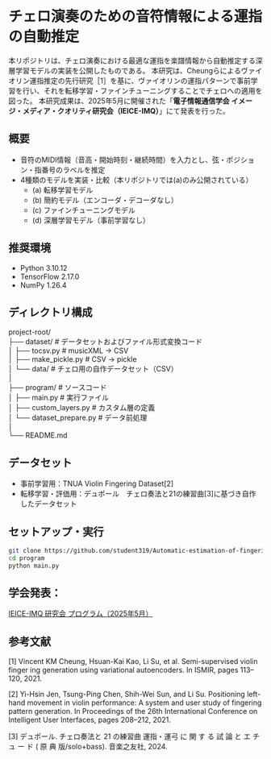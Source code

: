 # チェロ演奏のための音符情報による運指の自動推定

本リポジトリは、チェロ演奏における最適な運指を楽譜情報から自動推定する深層学習モデルの実装を公開したものである。
本研究は、Cheungらによるヴァイオリン運指推定の先行研究［1］を基に、ヴァイオリンの運指パターンで事前学習を行い、それを転移学習・ファインチューニングすることでチェロへの適用を図った。
本研究成果は、2025年5月に開催された「**電子情報通信学会 イメージ・メディア・クオリティ研究会（IEICE-IMQ）**」にて発表を行った。

## 概要

- 音符のMIDI情報（音高・開始時刻・継続時間）を入力とし、弦・ポジション・指番号のラベルを推定
- 4種類のモデルを実装・比較（本リポジトリでは(a)のみ公開されている）
  - (a) 転移学習モデル
  - (b) 簡約モデル（エンコーダ・デコーダなし）
  - (c) ファインチューニングモデル
  - (d) 深層学習モデル（事前学習なし）

## 推奨環境

- Python 3.10.12
- TensorFlow 2.17.0
- NumPy 1.26.4

## ディレクトリ構成

project-root/  
├── dataset/                  # データセットおよびファイル形式変換コード  
│   ├── tocsv.py              # musicXML → CSV  
│   ├── make_pickle.py        # CSV → pickle  
│   └── data/                 # チェロ用の自作データセット（CSV）  
│  
├── program/                  # ソースコード  
│   ├── main.py               # 実行ファイル  
│   ├── custom_layers.py      # カスタム層の定義  
│   └── dataset_prepare.py    # データ前処理  
│  
└── README.md  

## データセット

- 事前学習用：TNUA Violin Fingering Dataset[2]
- 転移学習・評価用：デュポール　チェロ奏法と21の練習曲[3]に基づき自作したデータセット


## セットアップ・実行

```bash  
git clone https://github.com/student319/Automatic-estimation-of-fingerings-by-note-information-for-cello-performance.git  
cd program
python main.py
```


## 学会発表：  
[IEICE-IMQ 研究会 プログラム（2025年5月）](https://ken.ieice.org/ken/program/index.php?tgs_regid=29051ffd263895bed9d2b9d591ba66c06956421ef30b5393bfa12d1b707d3f7a&tgid=IEICE-IMQ)


## 参考文献

[1] Vincent KM Cheung, Hsuan-Kai Kao, Li Su, et al. Semi-supervised violin finger ing generation using variational autoencoders. In ISMIR, pages 113–120, 2021.

[2] Yi-Hsin Jen, Tsung-Ping Chen, Shih-Wei Sun, and Li Su. Positioning left-hand movement in violin performance: A system and user study of fingering pattern generation. In Proceedings of the 26th International Conference on Intelligent User Interfaces, pages 208–212, 2021.

[3] デュポール. チェロ奏法と 21 の練習曲 運指・運弓 に 関 す る 試 論 と エ チ ュ ー ド ( 原 典 版/solo+bass). 音楽之友社, 2024.
